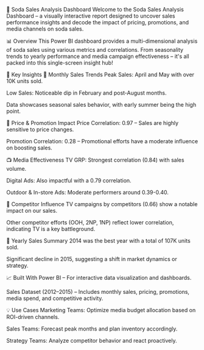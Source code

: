 🥤 Soda Sales Analysis Dashboard
Welcome to the Soda Sales Analysis Dashboard – a visually interactive report designed to uncover sales performance insights and decode the impact of pricing, promotions, and media channels on soda sales.

📊 Overview
This Power BI dashboard provides a multi-dimensional analysis of soda sales using various metrics and correlations. From seasonality trends to yearly performance and media campaign effectiveness – it's all packed into this single-screen insight hub!

📌 Key Insights
📅 Monthly Sales Trends
Peak Sales: April and May with over 10K units sold.

Low Sales: Noticeable dip in February and post-August months.

Data showcases seasonal sales behavior, with early summer being the high point.

💸 Price & Promotion Impact
Price Correlation: 0.97 – Sales are highly sensitive to price changes.

Promotion Correlation: 0.28 – Promotional efforts have a moderate influence on boosting sales.

📺 Media Effectiveness
TV GRP: Strongest correlation (0.84) with sales volume.

Digital Ads: Also impactful with a 0.79 correlation.

Outdoor & In-store Ads: Moderate performers around 0.39-0.40.

🥊 Competitor Influence
TV campaigns by competitors (0.66) show a notable impact on our sales.

Other competitor efforts (OOH, 2NP, 1NP) reflect lower correlation, indicating TV is a key battleground.

📆 Yearly Sales Summary
2014 was the best year with a total of 107K units sold.

Significant decline in 2015, suggesting a shift in market dynamics or strategy.

📈 Built With
Power BI – For interactive data visualization and dashboards.

Sales Dataset (2012–2015) – Includes monthly sales, pricing, promotions, media spend, and competitive activity.

💡 Use Cases
Marketing Teams: Optimize media budget allocation based on ROI-driven channels.

Sales Teams: Forecast peak months and plan inventory accordingly.

Strategy Teams: Analyze competitor behavior and react proactively.
